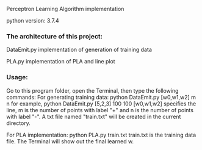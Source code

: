 Perceptron Learning Algorithm implementation

python version: 3.7.4

### The architecture of this project:
DataEmit.py
    implementation of generation of training data 

PLA.py
    implementation of PLA and line plot

### Usage:
Go to this program folder, open the Terminal, then type the following commands:
For generating training data:
    python DataEmit.py [w0,w1,w2] m n
    for example, python DataEmit.py [5,2,3] 100 100
    [w0,w1,w2] specifies the line, m is the number of points with label "+" and n is the number of points with label "-".
    A txt file named "train.txt" will be created in the current directory.

For PLA implementation:
    python PLA.py train.txt
    train.txt is the training data file.
    The Terminal will show out the final learned w. 